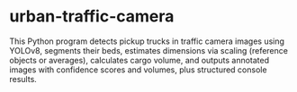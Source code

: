 # urban-traffic-camera
This Python program detects pickup trucks in traffic camera images using YOLOv8, segments their beds, estimates dimensions via scaling (reference objects or averages), calculates cargo volume, and outputs annotated images with confidence scores and volumes, plus structured console results.
